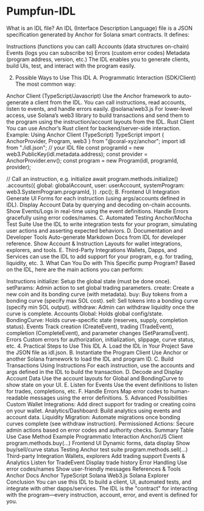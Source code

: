 # Pumpfun-IDL
What is an IDL file?
An IDL (Interface Description Language) file is a JSON specification generated by Anchor for Solana smart contracts. It defines:

Instructions (functions you can call)
Accounts (data structures on-chain)
Events (logs you can subscribe to)
Errors (custom error codes)
Metadata (program address, version, etc.)
The IDL enables you to generate clients, build UIs, test, and interact with the program easily.

2. Possible Ways to Use This IDL
A. Programmatic Interaction (SDK/Client)
The most common way:

Anchor Client (TypeScript/Javascript)
Use the Anchor framework to auto-generate a client from the IDL.
You can call instructions, read accounts, listen to events, and handle errors easily.
@solana/web3.js
For lower-level access, use Solana’s web3 library to build transactions and send them to the program using the instruction/account layouts from the IDL.
Rust Client
You can use Anchor’s Rust client for backend/server-side interaction.
Example: Using Anchor Client (TypeScript)
TypeScript
import { AnchorProvider, Program, web3 } from "@coral-xyz/anchor";
import idl from "./idl.json"; // your IDL file
const programId = new web3.PublicKey(idl.metadata.address);
const provider = AnchorProvider.env();
const program = new Program(idl, programId, provider);

// Call an instruction, e.g. initialize
await program.methods.initialize()
  .accounts({
    global: globalAccount,
    user: userAccount,
    systemProgram: web3.SystemProgram.programId,
  })
  .rpc();
B. Frontend UI Integration
Generate UI Forms for each instruction (using args/accounts defined in IDL).
Display Account Data by querying and decoding on-chain accounts.
Show Events/Logs in real-time using the event definitions.
Handle Errors gracefully using error codes/names.
C. Automated Testing
Anchor/Mocha Test Suite
Use the IDL to write integration tests for your program, simulating user actions and asserting expected behaviors.
D. Documentation and Developer Tools
Auto-generate Markdown Docs from IDL for developer reference.
Show Account & Instruction Layouts for wallet integrations, explorers, and tools.
E. Third-Party Integrations
Wallets, Dapps, and Services can use the IDL to add support for your program, e.g. for trading, liquidity, etc.
3. What Can You Do with This Specific pump Program?
Based on the IDL, here are the main actions you can perform:

Instructions
initialize: Setup the global state (must be done once).
setParams: Admin action to set global trading parameters.
create: Create a new coin and its bonding curve (with metadata).
buy: Buy tokens from a bonding curve (specify max SOL cost).
sell: Sell tokens into a bonding curve (specify min SOL output).
withdraw: Admin can withdraw liquidity once the curve is complete.
Accounts
Global: Holds global config/state.
BondingCurve: Holds curve-specific state (reserves, supply, completion status).
Events
Track creation (CreateEvent), trading (TradeEvent), completion (CompleteEvent), and parameter changes (SetParamsEvent).
Errors
Custom errors for authorization, initialization, slippage, curve status, etc.
4. Practical Steps to Use This IDL
A. Load the IDL in Your Project
Save the JSON file as idl.json.
B. Instantiate the Program Client
Use Anchor or another Solana framework to load the IDL and program ID.
C. Build Transactions Using Instructions
For each instruction, use the accounts and args defined in the IDL to build the transaction.
D. Decode and Display Account Data
Use the account layouts for Global and BondingCurve to show state on your UI.
E. Listen for Events
Use the event definitions to listen for trades, completions, etc.
F. Handle Errors
Map error codes to human-readable messages using the error definitions.
5. Advanced Possibilities
Custom Wallet Integrations: Add direct support for trading or creating coins on your wallet.
Analytics/Dashboard: Build analytics using events and account data.
Liquidity Migration: Automate migrations once bonding curves complete (see withdraw instruction).
Permissioned Actions: Secure admin actions based on error codes and authority checks.
Summary Table
Use Case	Method	Example
Programmatic Interaction	Anchor/JS Client	program.methods.buy(...)
Frontend UI	Dynamic forms, data display	Show buy/sell/curve status
Testing	Anchor test suite	program.methods.sell(...)
Third-party Integration	Wallets, explorers	Add trading support
Events & Analytics	Listen for TradeEvent	Display trade history
Error Handling	Use error codes/names	Show user-friendly messages
References & Tools
Anchor Docs
Anchor TypeScript
Solana Web3.js
Solana Explorer
Conclusion
You can use this IDL to build a client, UI, automated tests, and integrate with other dapps/services.
The IDL is the "contract" for interacting with the program—every instruction, account, error, and event is defined for you.

